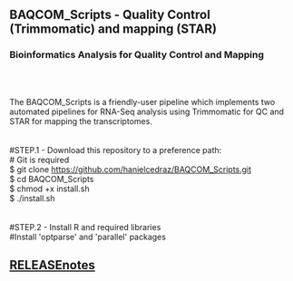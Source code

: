 
## BAQCOM_Scripts - Quality Control (Trimmomatic) and mapping (STAR) <br>
### Bioinformatics Analysis for Quality Control and Mapping
<br>
<br>

The BAQCOM_Scripts is a friendly-user pipeline which implements two automated pipelines for RNA-Seq analysis using Trimmomatic for QC and  STAR for mapping the transcriptomes.
<br>
<br>
<br>
#STEP.1 - Download this repository to a preference path:<br>
	# Git is required<br>
	 $ git clone https://github.com/hanielcedraz/BAQCOM_Scripts.git<br>
	 $ cd BAQCOM_Scripts<br>
	 $ chmod +x install.sh<br>
	 $ ./install.sh<br>
<br>
<br>
#STEP.2 - Install R and required libraries<br>
	#Install 'optparse' and 'parallel' packages



## <a href="https://github.com/hanielcedraz/CNPSA_Script/blob/master/RELEASE_notes">RELEASEnotes</a>
